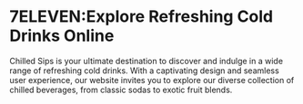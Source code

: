 # 7ELEVEN:Explore Refreshing Cold Drinks Online
Chilled Sips is your ultimate destination to discover and indulge in a wide range of refreshing cold drinks. With a captivating design and seamless user experience, our website invites you to explore our diverse collection of chilled beverages, from classic sodas to exotic fruit blends.


